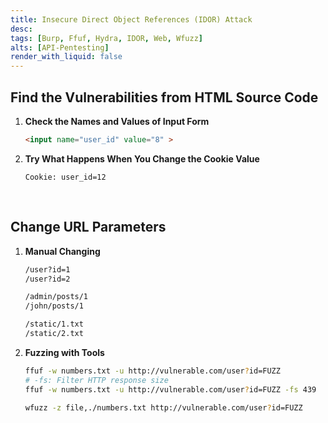 ```yaml
---
title: Insecure Direct Object References (IDOR) Attack
desc: 
tags: [Burp, Ffuf, Hydra, IDOR, Web, Wfuzz]
alts: [API-Pentesting]
render_with_liquid: false
---
```


## Find the Vulnerabilities from HTML Source Code

1. **Check the Names and Values of Input Form**

    ```html
    <input name="user_id" value="8" >
    ```

2. **Try What Happens When You Change the Cookie Value**

    ```
    Cookie: user_id=12
    ```

<br />

## Change URL Parameters

1. **Manual Changing**

    ```sh
    /user?id=1
    /user?id=2

    /admin/posts/1
    /john/posts/1

    /static/1.txt
    /static/2.txt
    ```

2. **Fuzzing with Tools**

    ```sh
    ffuf -w numbers.txt -u http://vulnerable.com/user?id=FUZZ
    # -fs: Filter HTTP response size
    ffuf -w numbers.txt -u http://vulnerable.com/user?id=FUZZ -fs 439

    wfuzz -z file,./numbers.txt http://vulnerable.com/user?id=FUZZ
    ```
